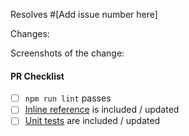 <!--
  Thank you for contributing! Please use this pull request (PR) template.


 In the description field of this PR, include "resolves #XXXX" tagging the issue you are fixing. If this PR addresses the issue but doesn't completely resolve it (ie the issue should remain open after your PR is merged), write "addresses #XXXX".-->
Resolves #[Add issue number here]

 Changes:
<!-- Add here what changes were made in this pull request and if possible provide links showcasing the changes. -->


 Screenshots of the change:
<!-- If applicable, add screenshots depicting the changes. -->

#### PR Checklist
<!--
  To check any option, replace the "[ ]" with a "[x]". Be sure to check out how it looks in the Preview tab! Feel free to remove any portion of the template that is not relevant for your issue.
-->

- [ ] `npm run lint` passes
- [ ] [Inline reference] is included / updated
- [ ] [Unit tests] are included / updated

[Inline reference]: https://p5js.org/contribute/contributing_to_the_p5js_reference/
[Unit tests]: https://github.com/processing/p5.js/tree/main/contributor_docs#unit-tests
